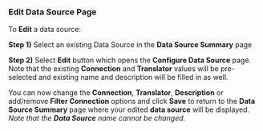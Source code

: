 ### Edit Data Source Page

To **Edit** a data source:

**Step 1)** Select an existing Data Source in the **Data Source Summary** page

**Step 2)** Select **Edit** button which opens the **Configure Data Source** page.  Note that the existing **Connection** and **Translator** values will be pre-selected and existing name and description will be filled in as well.

You can now change the **Connection**, **Translator**, **Description** or add/remove **Filter Connection** options and click **Save** to return to the **Data Source Summary** page where your edited **data source** will be displayed. _Note that the **Data Source** name cannot be changed._
